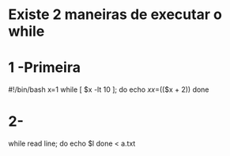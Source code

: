 # Existe 2 maneiras de executar o while
# 1 -Primeira
#!/bin/bash
x=1
while [ $x -lt 10 ]; do
	echo $x
	x=$(($x + 2))
done

# 2- 
while read line; do
	echo $l
done < a.txt
